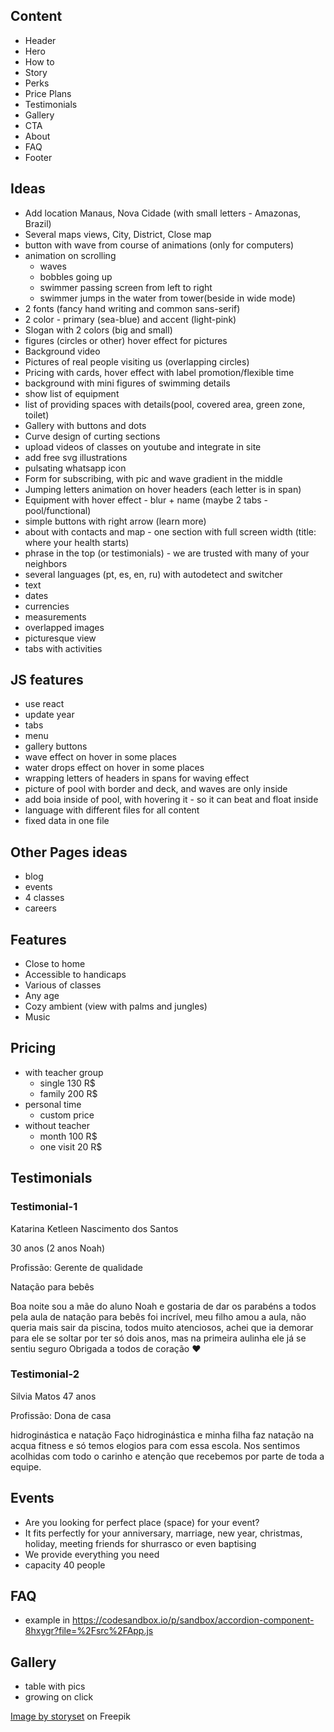 
## Content
- Header
- Hero
- How to
- Story
- Perks
- Price Plans
- Testimonials
- Gallery
- CTA
- About
- FAQ
- Footer

## Ideas
 - Add location Manaus, Nova Cidade (with small letters - Amazonas, Brazil)
 - Several maps views, City, District, Close map
 - button with wave from course of animations (only for computers)
 - animation on scrolling
    - waves
    - bobbles going up
    - swimmer passing screen from left to right
    - swimmer jumps in the water from tower(beside in wide mode)
 - 2 fonts (fancy hand writing and common sans-serif)
 - 2 color - primary (sea-blue) and accent (light-pink)
 - Slogan with 2 colors (big and small)
 - figures (circles or other) hover effect for pictures
 - Background video
 - Pictures of real people visiting us (overlapping circles)
 - Pricing with cards, hover effect with label promotion/flexible time
 - background with mini figures of swimming details
 - show list of equipment
 - list of providing spaces with details(pool, covered area, green zone, toilet)
 - Gallery with buttons and dots
 - Curve design of curting sections
 - upload videos of classes on youtube and integrate in site
 - add free svg illustrations
 - pulsating whatsapp icon
 - Form for subscribing, with pic and wave gradient in the middle
 - Jumping letters animation on hover headers (each letter is in span)
 - Equipment with hover effect - blur + name (maybe 2 tabs - pool/functional)
 - simple buttons with right arrow (learn more)
 - about with contacts and map - one section with full screen width (title: where your health starts)
 - phrase in the top (or testimonials) - we are trusted with many of your neighbors
 - several languages (pt, es, en, ru) with autodetect and switcher
  - text
  - dates
  - currencies
  - measurements
 - overlapped images
 - picturesque view
 - tabs with activities


 ## JS features
  - use react
  - update year
  - tabs
  - menu
  - gallery buttons
  - wave effect on hover in some places
  - water drops effect on hover in some places
  - wrapping letters of headers in spans for waving effect
  - picture of pool with border and deck, and waves are only inside
  - add boia inside of pool, with hovering it - so it can beat and float inside
  - language with different files for all content
  - fixed data in one file
 


 ## Other Pages ideas
 - blog
 - events
 - 4 classes
 - careers

 ## Features
 - Close to home
 - Accessible to handicaps
 - Various of classes
 - Any age
 - Cozy ambient (view with palms and jungles)
 - Music

 ## Pricing
- with teacher group
    - single 130 R$
    - family 200 R$
- personal time
    - custom price        
- without teacher
    - month 100 R$
    - one visit 20 R$


## Testimonials

### Testimonial-1
Katarina Ketleen Nascimento dos Santos

30 anos (2 anos Noah)

Profissão: Gerente de qualidade

Natação para bebês


Boa noite sou a mãe  do aluno Noah e gostaria de dar os parabéns a todos pela aula de natação para bebês foi incrível, meu filho amou a aula, não queria mais sair da piscina, todos muito atenciosos, achei que ia demorar para ele se soltar por ter só  dois anos, mas na primeira aulinha ele já se sentiu seguro
Obrigada a todos de coração ❤️

### Testimonial-2

Silvia Matos 47 anos

Profissão: Dona de casa

hidroginástica e natação
Faço hidroginástica e minha filha faz natação na acqua fitness e só temos elogios para com essa escola. Nos sentimos acolhidas com todo o carinho e atenção que recebemos por parte de toda a equipe.

## Events
- Are you looking for perfect place (space) for your event?
- It fits perfectly for your anniversary, marriage, new year, christmas, holiday, meeting friends for shurrasco or even baptising
- We provide everything you need
- capacity 40 people

## FAQ
 - example in https://codesandbox.io/p/sandbox/accordion-component-8hxygr?file=%2Fsrc%2FApp.js


## Gallery
 - table with pics
 - growing on click




<a href="https://www.freepik.com/free-vector/floating-water-concept-illustration_22881264.htm#query=illustrations%20swim&position=45&from_view=search&track=ais&uuid=857784a6-26c1-432f-b966-335a2a089679">Image by storyset</a> on Freepik